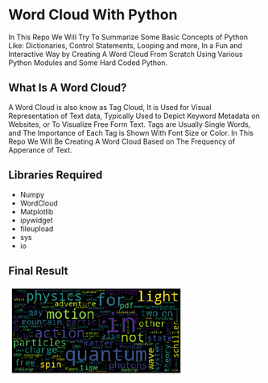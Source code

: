 # Word Cloud With Python
In This Repo We Will Try To Summarize Some Basic Concepts of Python Like: Dictionaries, Control Statements, Looping and more, In a Fun and Interactive Way by Creating A Word Cloud From Scratch Using Various Python Modules and Some Hard Coded Python.

## What Is A Word Cloud?
A Word Cloud is also know as Tag Cloud, It is Used for Visual Representation of Text data, Typically Used to Depict Keyword Metadata on Websites, or To Visualize Free Form Text. Tags are Usually Single Words, and The Importance of Each Tag is Shown With Font Size or Color. In This Repo We Will Be Creating A Word Cloud Based on The Frequency of Apperance of Text.

## Libraries Required
* Numpy
* WordCloud
* Matplotlib
* ipywidget
* fileupload
* sys
* io
## Final Result
<img src="https://github.com/Siddhant-Jha/Word-Cloud-Python/blob/master/download.png">

